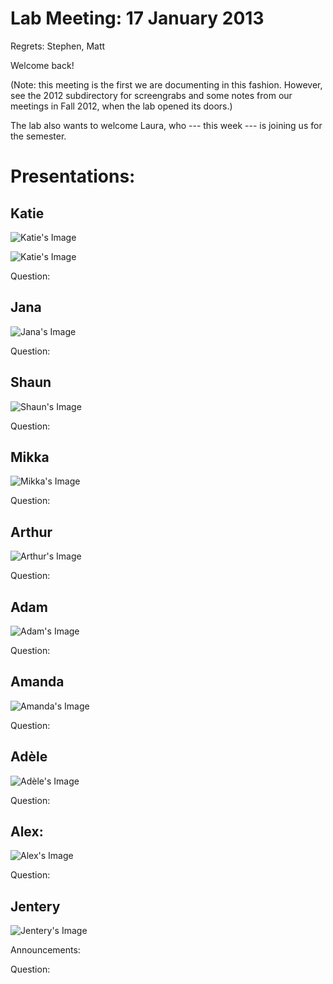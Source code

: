 # Lab Meeting: 17 January 2013 

Regrets: Stephen, Matt 

Welcome back! 

(Note: this meeting is the first we are documenting in this fashion. However, see the 2012 subdirectory for screengrabs and some notes from our meetings in Fall 2012, when the lab opened its doors.) 

The lab also wants to welcome Laura, who --- this week --- is joining us for the semester.

# Presentations: 

## Katie 

![Katie's Image](https://raw.github.com/uvicmakerlab/meetings/master/2013Spring/01172013/katie1.png)

![Katie's Image](https://raw.github.com/uvicmakerlab/meetings/master/2013Spring/01172013/katie2.png)

Question: 

## Jana 

![Jana's Image](http://maker.uvic.ca/meetings/2013/jana1.png)

Question: 

## Shaun

![Shaun's Image](http://maker.uvic.ca/meetings/2013/shaun1.png)

Question: 

## Mikka

![Mikka's Image](http://maker.uvic.ca/meetings/2013/mikka1.png)

Question: 

## Arthur 

![Arthur's Image](http://maker.uvic.ca/meetings/2013/arthur1.png)

Question: 

## Adam 

![Adam's Image](http://maker.uvic.ca/meetings/2013/adam1.png)

Question: 

## Amanda

![Amanda's Image](http://maker.uvic.ca/meetings/2013/amanda1.png)

Question: 

## Adèle

![Adèle's Image](http://maker.uvic.ca/meetings/2013/adele1.png)

Question: 

## Alex: 

![Alex's Image](http://maker.uvic.ca/meetings/2013/alex1.png)

Question: 

## Jentery

![Jentery's Image](http://maker.uvic.ca/meetings/2013/jentery1.png)

Announcements: 

Question: 